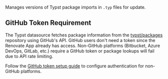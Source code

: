 Manages versions of Typst package imports in `.typ` files for update.

## GitHub Token Requirement

The Typst datasource fetches package information from the [typst/packages](https://github.com/typst/packages) repository using GitHub's API.
GitHub users don't need a token since the Renovate App already has access.
Non-GitHub platforms (Bitbucket, Azure DevOps, GitLab, etc.) require a GitHub token or package lookups will fail due to API rate limiting.

Follow the [GitHub token setup guide](../../../mend-hosted/github-com-token.md) to configure authentication for non-GitHub platforms.
